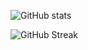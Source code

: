 ![GitHub stats](https://github-readme-stats.vercel.app/api?username=mihaicm93&show_icons=true&theme=gruvbox)

![GitHub Streak](https://streak-stats.demolab.com?user=mihaicm93&theme=gruvbox&border_radius=4.5)

